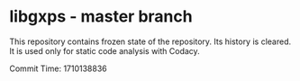 # libgxps - master branch

This repository contains frozen state of the repository.
Its history is cleared. It is used only for static code
analysis with Codacy.

Commit Time: 1710138836